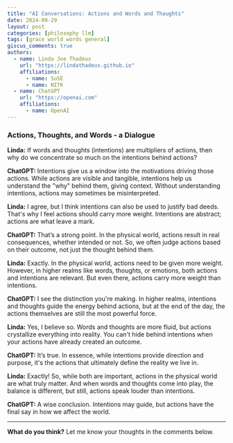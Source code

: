 ```yaml
---
title: "AI Conversations: Actions and Words and Thoughts"
date: 2024-09-29
layout: post
categories: [philosophy llm]
tags: [grace world words general]
giscus_comments: true
authors:
  - name: Linda Joe Thadeus
    url: "https://lindathadeus.github.io"
    affiliations:
      - name: SuSE
      - name: NITK
  - name: ChatGPT
    url: "https://openai.com"
    affiliations:
      - name: OpenAI
---
```


### Actions, Thoughts, and Words - a Dialogue

**Linda:** If words and thoughts (intentions) are multipliers of actions, then why do we concentrate so much on the intentions behind actions?

**ChatGPT:** Intentions give us a window into the motivations driving those actions. While actions are visible and tangible, intentions help us understand the "why" behind them, giving context. Without understanding intentions, actions may sometimes be misinterpreted.

**Linda:** I agree, but I think intentions can also be used to justify bad deeds. That's why I feel actions should carry more weight. Intentions are abstract; actions are what leave a mark.

**ChatGPT:** That’s a strong point. In the physical world, actions result in real consequences, whether intended or not. So, we often judge actions based on their outcome, not just the thought behind them. 

**Linda:** Exactly. In the physical world, actions need to be given more weight. However, in higher realms like words, thoughts, or emotions, both actions and intentions are relevant. But even there, actions carry more weight than intentions.

**ChatGPT:** I see the distinction you're making. In higher realms, intentions and thoughts guide the energy behind actions, but at the end of the day, the actions themselves are still the most powerful force.

**Linda:** Yes, I believe so. Words and thoughts are more fluid, but actions crystallize everything into reality. You can't hide behind intentions when your actions have already created an outcome.

**ChatGPT:** It’s true. In essence, while intentions provide direction and purpose, it's the actions that ultimately define the reality we live in.

**Linda:** Exactly! So, while both are important, actions in the physical world are what truly matter. And when words and thoughts come into play, the balance is different, but still, actions speak louder than intentions.

**ChatGPT:** A wise conclusion. Intentions may guide, but actions have the final say in how we affect the world.

---

**What do you think?** Let me know your thoughts in the comments below.